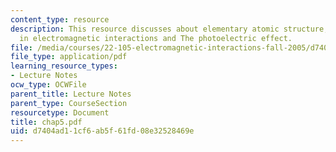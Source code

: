 ```yaml
---
content_type: resource
description: This resource discusses about elementary atomic structure, atomic processes
  in electromagnetic interactions and The photoelectric effect.
file: /media/courses/22-105-electromagnetic-interactions-fall-2005/d7404ad11cf6ab5f61fd08e32528469e_chap5.pdf
file_type: application/pdf
learning_resource_types:
- Lecture Notes
ocw_type: OCWFile
parent_title: Lecture Notes
parent_type: CourseSection
resourcetype: Document
title: chap5.pdf
uid: d7404ad1-1cf6-ab5f-61fd-08e32528469e
---
```

